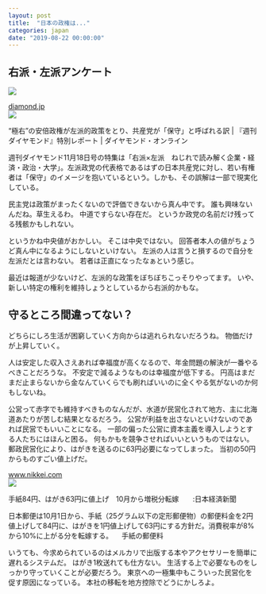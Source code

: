 ```yaml
---
layout: post
title:  "日本の政権は..."
categories: japan
date: "2019-08-22 00:00:00"
---
```


## 右派・左派アンケート

![](http://dw.diamond.ne.jp/mwimgs/8/9/800/img_899229d79b4d71aa3fc7dc11178cc15c257754.jpg)


<div class="card">
  <a href="https://diamond.jp/articles/-/149808"></a>
  <div class="card__header">
    <a href="https://diamond.jp/articles/-/149808">diamond.jp</a>
  </div>
  <div class="card__image">
    <img src="https://dol.ismcdn.jp/mwimgs/7/b/-/img_7b6d3ce3b749da6d4b38f3c1f0b952a3151603.jpg">
  </div>
  <div class="card__title">
    <p>“極右”の安倍政権が左派的政策をとり、共産党が「保守」と呼ばれる訳 | 『週刊ダイヤモンド』特別レポート | ダイヤモンド・オンライン</p>
  </div>
  <div class="card__description">
    <p>週刊ダイヤモンド11月18日号の特集は「右派×左派　ねじれで読み解く企業・経済・政治・大学」。左派政党の代表格であるはずの日本共産党に対し、若い有権者は「保守」のイメージを抱いているという。しかも、その誤解は一部で現実化している。</p>
  </div>
</div>


民主党は政策がまったくないので評価できないから真ん中です。
誰も興味ないんだね。草生えるわ。
中道ですらない存在だ。
というか政党の名前だけ残ってる残骸かもしれない。

というかね中央値がおかしい。
そこは中央ではない。
回答者本人の値がちょうど真ん中になるようにしないといけない。
左派の人は言うと損するので自分を左派だとは言わない。
若者は正直になったなぁという感じ。

最近は報道が少ないけど、左派的な政策をぼちぼちこっそりやってます。
いや、新しい特定の権利を維持しょうとしているから右派的かもな。

## 守るところ間違ってない？

どちらにしろ生活が困窮していく方向からは逃れられないだろうね。
物価だけが上昇していく。

人は安定した収入さえあれば幸福度が高くなるので、年金問題の解決が一番やるべきことだろうな。
不安定で減るようなものは幸福度が低下する。
円高はまだまだ止まらないから金なんていくらでも刷ればいいのに全くやる気がないのか何もしないね。

公営って赤字でも維持すべきものなんだが、水道が民営化されて地方、主に北海道あたりが苦しむ結果となるだろう。
公営が利益を出さないといけないのであれば民営でもいいことになる。
一部の偏った公営に資本主義を導入しようとする人たちにはほんと困る。
何もかもを競争させればいいというものではない。
郵政民営化により、はがきを送るのに63円必要になってしまった。
当初の50円からものすごい値上げだ。


<div class="card">
  <a href="https://www.nikkei.com/article/DGXMZO43315950U9A400C1EAF000/"></a>
  <div class="card__header">
    <a href="https://www.nikkei.com/article/DGXMZO43315950U9A400C1EAF000/">www.nikkei.com</a>
  </div>
  <div class="card__image">
    <img src="https://article-image-ix.nikkei.com/https%3A%2F%2Fimgix-proxy.n8s.jp%2FDSXMZO4331606004042019I00001-PB1.jpg?auto=format%2Ccompress&ch=Width%2CDPR&fit=max&ixlib=java-1.1.1&s=56b178729547fcfb08a92a80775b198d">
  </div>
  <div class="card__title">
    <p>手紙84円、はがき63円に値上げ　10月から増税分転嫁　　:日本経済新聞</p>
  </div>
  <div class="card__description">
    <p>日本郵便は10月1日から、手紙（25グラム以下の定形郵便物）の郵便料金を2円値上げして84円に、はがきを1円値上げして63円にする方針だ。消費税率が8%から10%に上がる分を転嫁する。
　手紙の郵便料</p>
  </div>
</div>


いうても、今求められているのはメルカリで出版する本やアクセサリーを簡単に遅れるシステムだ。
はがき1枚送れても仕方ない。
生活する上で必要なものをしっかり守っていくことが必要だろう。
東京への一極集中もこういった民営化を促す原因になっている。
本社の移転を地方控除でどうにかしろよ。

